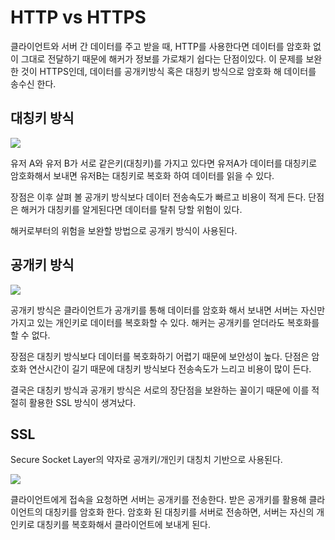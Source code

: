 # HTTP vs HTTPS

클라이언트와 서버 간 데이터를 주고 받을 때, HTTP를 사용한다면 데이터를 암호화 없이 그대로 전달하기 때문에 해커가 정보를 가로채기 쉽다는 단점이있다. 이 문제를 보완한 것이 HTTPS인데, 데이터를 공개키방식 혹은 대칭키 방식으로 암호화 해 데이터를 송수신 한다.

## 대칭키 방식

![](https://images.velog.io/images/boo1996/post/6d68090c-2a86-4232-a6dc-5714b2fb4806/%7B969cbf8c-66e2-4d51-a652-3a3f8f5c56ae%7D.jpg)

유저 A와 유저 B가 서로 같은키(대칭키)를 가지고 있다면 유저A가 데이터를 대칭키로 암호화해서 보내면 유저B는 대칭키로 복호화 하여 데이터를 읽을 수 있다.

장점은 이후 살펴 볼 공개키 방식보다 데이터 전송속도가 빠르고 비용이 적게 든다.
단점은 해커가 대칭키를 알게된다면 데이터를 탈취 당할 위험이 있다.

해커로부터의 위험을 보완할 방법으로 공개키 방식이 사용된다.

## 공개키 방식

![](https://images.velog.io/images/boo1996/post/4cb97a2b-2036-44bd-b4f3-57384ca4ff8c/%7Bb4b2382d-0fa6-4f91-b428-6fc8c65c2c43%7D.jpg)

공개키 방식은 클라이언트가 공개키를 통해 데이터를 암호화 해서 보내면 서버는 자신만 가지고 있는 개인키로 데이터를 복호화할 수 있다. 해커는 공개키를 얻더라도 복호화를 할 수 없다.

장점은 대칭키 방식보다 데이터를 복호화하기 어렵기 때문에 보안성이 높다.
단점은 암호화 연산시간이 길기 때문에 대칭키 방식보다 전송속도가 느리고 비용이 많이 든다.

결국은 대칭키 방식과 공개키 방식은 서로의 장단점을 보완하는 꼴이기 때문에 이를 적절히 활용한 SSL 방식이 생겨났다.

## SSL

Secure Socket Layer의 약자로 공개키/개인키 대칭치 기반으로 사용된다.

![](https://images.velog.io/images/boo1996/post/ce6e3339-8b32-45a5-b11c-b938023baaab/SSL1.jpg)

클라이언트에게 접속을 요청하면 서버는 공개키를 전송한다.
받은 공개키를 활용해 클라이언트의 대칭키를 암호화 한다.
암호화 된 대칭키를 서버로 전송하면, 서버는 자신의 개인키로 대칭키를 복호화해서 클라이언트에 보내게 된다.
